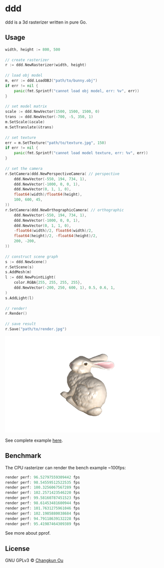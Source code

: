 # ddd

ddd is a 3d rasterizer written in pure Go.

## Usage

```go
width, height := 800, 500

// create rasterizer
r := ddd.NewRasterizer(width, height)

// load obj model
m, err := ddd.LoadOBJ("path/to/bunny.obj")
if err != nil {
    panic(fmt.Sprintf("cannot load obj model, err: %v", err))
}

// set model matrix
scale := ddd.NewVector(1500, 1500, 1500, 0)
trans := ddd.NewVector(-700, -5, 350, 1)
m.SetScale(&scale)
m.SetTranslate(&trans)

// set texture
err = m.SetTexture("path/to/texture.jpg", 150)
if err != nil {
    panic(fmt.Sprintf("cannot load model texture, err: %v", err))
}

// set the camera
r.SetCamera(ddd.NewPerspectiveCamera( // perspective
    ddd.NewVector(-550, 194, 734, 1),
    ddd.NewVector(-1000, 0, 0, 1),
    ddd.NewVector(0, 1, 1, 0),
    float64(width)/float64(height),
    100, 600, 45,
))
r.SetCamera(ddd.NewOrthographicCamera( // orthographic
    ddd.NewVector(-550, 194, 734, 1),
    ddd.NewVector(-1000, 0, 0, 1),
    ddd.NewVector(0, 1, 1, 0),
    -float64(width)/2, float64(width)/2,
    float64(height)/2, -float64(height)/2,
    200, -200,
))

// construct scene graph
s := ddd.NewScene()
r.SetScene(s)
s.AddMesh(m)
l := ddd.NewPointLight(
    color.RGBA{255, 255, 255, 255},
    ddd.NewVector(-200, 250, 600, 1), 0.5, 0.6, 1,
)
s.AddLight(l)

// render!
r.Render()

// save result
r.Save("path/to/render.jpg")
```

![](./bench/render.jpg)

See complete example [here](./bench/main.go).

## Benchmark

The CPU rasterizer can render the bench example ~100fps:

```go
render perf: 96.52797559309442 fps
render perf: 98.54559512522535 fps
render perf: 100.3256067567289 fps
render perf: 102.2571423546220 fps
render perf: 99.58160787451523 fps
render perf: 98.61453481600944 fps
render perf: 101.7631275961046 fps
render perf: 102.1985880038684 fps
render perf: 94.79118639132228 fps
render perf: 95.41987464309389 fps
```

See more about pprof.

## License

GNU GPLv3 &copy; [Changkun Ou](https://changkun.de)
